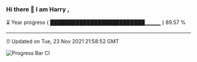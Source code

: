 ### Hi there 👋 I am Harry , 

⏳ Year progress { ██████████████████████████▁▁▁▁ } 89.57 %

---

⏰ Updated on Tue, 23 Nov 2021 21:58:52 GMT

![Progress Bar CI](https://github.com/duykhang68/duykhang68/workflows/Progress%20Bar%20CI/badge.svg)

